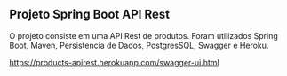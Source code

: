 <h2> Projeto Spring Boot API Rest</h2>
O projeto consiste em uma API Rest de produtos. 
Foram utilizados Spring Boot, Maven, Persistencia de Dados, PostgresSQL, Swagger e   Heroku.

https://products-apirest.herokuapp.com/swagger-ui.html
